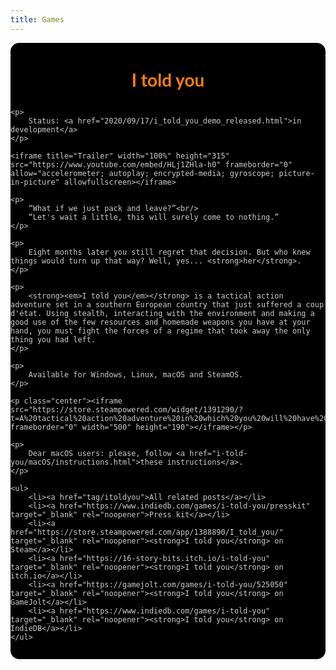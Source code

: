 ```yaml
---
title: Games
---
```


<link rel="stylesheet" href="https://fonts.googleapis.com/css?family=Roboto%20Mono%3A400%2C400italic%2C700%2C700italic" type="text/css"/>

<style type="text/css">
    #i_told_you {
        background: url('i-told-you/background.png') center center repeat-y;
        background-color: #000;
        color: #ccc;
        font-family:'Roboto Mono', Lato, LatoExtended, sans-serif;
        padding: 1em 0;
        border-radius: 1em;
    }

    #i_told_you h2 {
        color: #ff8000;
        font-size: 2em;
        text-align: center;
        margin: 1em;
    }

    #i_told_you p {
        margin: 1em;
    }

    #i_told_you p.center {
        margin: 1em 0;
    }

    #i_told_you a {
        color: #fff;
        text-decoration: underline;
    }
</style>

<div id="i_told_you">
    <h2>I told you</h2>

    <p>
        Status: <a href="2020/09/17/i_told_you_demo_released.html">in development</a>
    </p>

    <iframe title="Trailer" width="100%" height="315" src="https://www.youtube.com/embed/HLj1ZHla-h0" frameborder="0" allow="accelerometer; autoplay; encrypted-media; gyroscope; picture-in-picture" allowfullscreen></iframe>

    <p>
        “What if we just pack and leave?”<br/>
        “Let's wait a little, this will surely come to nothing.”
    </p>

    <p>
        Eight months later you still regret that decision. But who knew things would turn up that way? Well, yes... <strong>her</strong>.
    </p>

    <p>
        <strong><em>I told you</em></strong> is a tactical action adventure set in a southern European country that just suffered a coup d'état. Using stealth, interacting with the environment and making a good use of the few resources and homemade weapons you have at your hand, you must fight the forces of a regime that took away the only thing you had left.
    </p>

    <p>
        Available for Windows, Linux, macOS and SteamOS.
    </p>

    <p class="center"><iframe src="https://store.steampowered.com/widget/1391290/?t=A%20tactical%20action%20adventure%20in%20which%20you%20will%20have%20to%20use%20stealth%20and%20the%20few%20resources%20at%20your%20hand%20to%20face%20the%20forces%20of%20a%20regime%20that%20took%20away%20the%20only%20thing%20you%20had%20left." frameborder="0" width="500" height="190"></iframe></p>
    
    <p>
        Dear macOS users: please, follow <a href="i-told-you/macOS/instructions.html">these instructions</a>.
    </p>

    <ul>
        <li><a href="tag/itoldyou">All related posts</a></li>
        <li><a href="https://www.indiedb.com/games/i-told-you/presskit" target="_blank" rel="noopener">Press kit</a></li>
        <li><a href="https://store.steampowered.com/app/1388890/I_told_you/" target="_blank" rel="noopener"><strong>I told you</strong> on Steam</a></li>
        <li><a href="https://16-story-bits.itch.io/i-told-you" target="_blank" rel="noopener"><strong>I told you</strong> on itch.io</a></li>
        <li><a href="https://gamejolt.com/games/i-told-you/525050" target="_blank" rel="noopener"><strong>I told you</strong> on GameJolt</a></li>
        <li><a href="https://www.indiedb.com/games/i-told-you" target="_blank" rel="noopener"><strong>I told you</strong> on IndieDB</a></li>
    </ul>
</div>